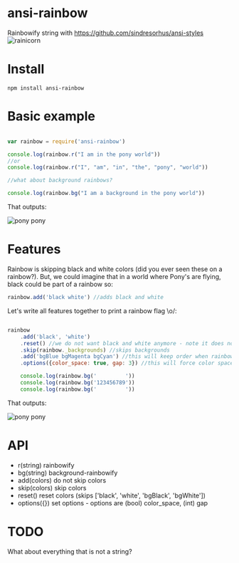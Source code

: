 ansi-rainbow
=============

Rainbowify string with https://github.com/sindresorhus/ansi-styles 
![rainicorn](http://www.zupmage.eu/i/W8xC5EsoJb.jpg)
# Install

`npm install ansi-rainbow`

# Basic example

```javascript

var rainbow = require('ansi-rainbow')

console.log(rainbow.r("I am in the pony world"))
//or
console.log(rainbow.r("I", "am", "in", "the", "pony", "world"))

//what about background rainbows?

console.log(rainbow.bg("I am a background in the pony world"))
```

That outputs:

![pony pony](https://raw.githubusercontent.com/soyuka/ansi-rainbow/master/screen/ksh1.png)

# Features

Rainbow is skipping black and white colors (did you ever seen these on a rainbow?). But, we could imagine that in a world where Pony's are flying, black could be part of a rainbow so:


```javascript
rainbow.add('black white') //adds black and white
```

Let's write all features together to print a rainbow flag \o/:

```javascript

rainbow
	.add('black', 'white')
	.reset() //we do not want black and white anymore - note it does not reset options only colors
	.skip(rainbow._backgrounds) //skips backgrounds
	.add('bgBlue bgMagenta bgCyan') //this will keep order when rainbowified
	.options({color_space: true, gap: 3}) //this will force color spaces and change color every 3 characters

	console.log(rainbow.bg('         '))
	console.log(rainbow.bg('123456789'))
	console.log(rainbow.bg('         '))

```

That outputs:

![pony pony](https://raw.githubusercontent.com/soyuka/ansi-rainbow/master/screen/ksh2.png)

# API

- r(string)           rainbowify         
- bg(string)          background-rainbowify         
- add(colors)         do not skip colors         
- skip(colors)        skip colors         
- reset()             reset colors (skips ['black', 'white', 'bgBlack', 'bgWhite'])         
- options({})         set options - options are (bool) color_space, (int) gap

# TODO

What about everything that is not a string?
